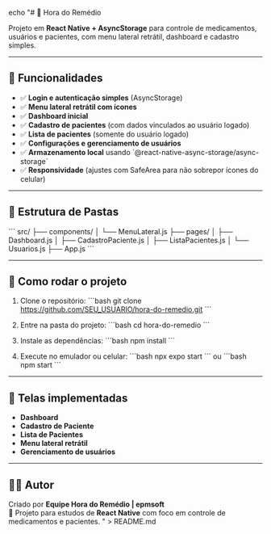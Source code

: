 echo "# 💊 Hora do Remédio

Projeto em **React Native + AsyncStorage** para controle de medicamentos, usuários e pacientes, com menu lateral retrátil, dashboard e cadastro simples.

---

## 📌 Funcionalidades

- ✅ **Login e autenticação simples** (AsyncStorage)
- ✅ **Menu lateral retrátil com ícones**
- ✅ **Dashboard inicial**
- ✅ **Cadastro de pacientes** (com dados vinculados ao usuário logado)
- ✅ **Lista de pacientes** (somente do usuário logado)
- ✅ **Configurações e gerenciamento de usuários**
- ✅ **Armazenamento local** usando \`@react-native-async-storage/async-storage\`
- ✅ **Responsividade** (ajustes com SafeArea para não sobrepor ícones do celular)

---

## 📂 Estrutura de Pastas

\`\`\`
src/
 ├── components/
 │    └── MenuLateral.js
 ├── pages/
 │    ├── Dashboard.js
 │    ├── CadastroPaciente.js
 │    ├── ListaPacientes.js
 │    └── Usuarios.js
 ├── App.js
\`\`\`

---

## 🚀 Como rodar o projeto

1. Clone o repositório:
   \`\`\`bash
   git clone https://github.com/SEU_USUARIO/hora-do-remedio.git
   \`\`\`

2. Entre na pasta do projeto:
   \`\`\`bash
   cd hora-do-remedio
   \`\`\`

3. Instale as dependências:
   \`\`\`bash
   npm install
   \`\`\`

4. Execute no emulador ou celular:
   \`\`\`bash
   npx expo start
   \`\`\`
   ou
   \`\`\`bash
   npm start
   \`\`\`

---

## 📸 Telas implementadas

- **Dashboard**
- **Cadastro de Paciente**
- **Lista de Pacientes**
- **Menu lateral retrátil**
- **Gerenciamento de usuários**

---

## 👨‍💻 Autor

Criado por **Equipe Hora do Remédio | epmsoft**  
📌 Projeto para estudos de **React Native** com foco em controle de medicamentos e pacientes.
" > README.md